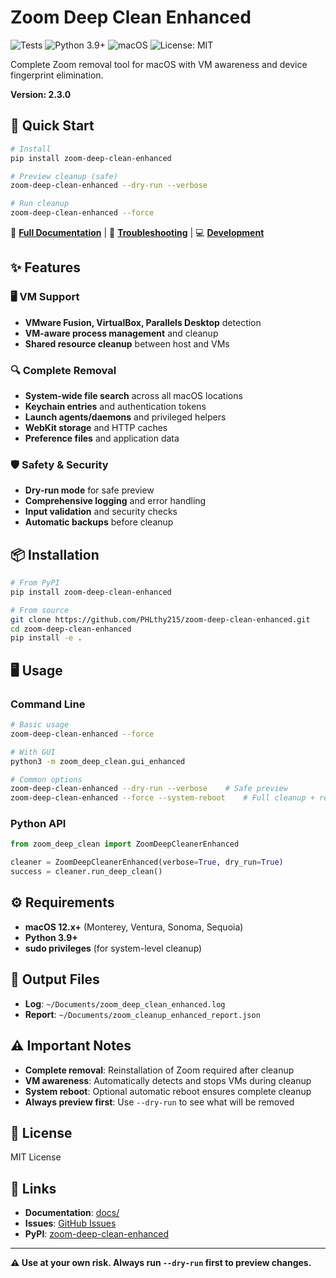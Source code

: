 # Zoom Deep Clean Enhanced

![Tests](https://github.com/PHLthy215/zoom-deep-clean-enhanced/workflows/Tests/badge.svg)
![Python 3.9+](https://img.shields.io/badge/python-3.9+-blue.svg)
![macOS](https://img.shields.io/badge/platform-macOS-lightgrey.svg)
![License: MIT](https://img.shields.io/badge/License-MIT-yellow.svg)

Complete Zoom removal tool for macOS with VM awareness and device fingerprint elimination.

**Version: 2.3.0**

## 🚀 Quick Start

```bash
# Install
pip install zoom-deep-clean-enhanced

# Preview cleanup (safe)
zoom-deep-clean-enhanced --dry-run --verbose

# Run cleanup
zoom-deep-clean-enhanced --force
```

📖 **[Full Documentation](docs/)** | 🚨 **[Troubleshooting](docs/troubleshooting.md)** | 💻 **[Development](docs/development.md)**

## ✨ Features

### 🖥️ VM Support
- **VMware Fusion, VirtualBox, Parallels Desktop** detection
- **VM-aware process management** and cleanup
- **Shared resource cleanup** between host and VMs

### 🔍 Complete Removal
- **System-wide file search** across all macOS locations
- **Keychain entries** and authentication tokens
- **Launch agents/daemons** and privileged helpers
- **WebKit storage** and HTTP caches
- **Preference files** and application data

### 🛡️ Safety & Security
- **Dry-run mode** for safe preview
- **Comprehensive logging** and error handling
- **Input validation** and security checks
- **Automatic backups** before cleanup

## 📦 Installation

```bash
# From PyPI
pip install zoom-deep-clean-enhanced

# From source
git clone https://github.com/PHLthy215/zoom-deep-clean-enhanced.git
cd zoom-deep-clean-enhanced
pip install -e .
```

## 🖥️ Usage

### Command Line
```bash
# Basic usage
zoom-deep-clean-enhanced --force

# With GUI
python3 -m zoom_deep_clean.gui_enhanced

# Common options
zoom-deep-clean-enhanced --dry-run --verbose    # Safe preview
zoom-deep-clean-enhanced --force --system-reboot    # Full cleanup + reboot
```

### Python API
```python
from zoom_deep_clean import ZoomDeepCleanerEnhanced

cleaner = ZoomDeepCleanerEnhanced(verbose=True, dry_run=True)
success = cleaner.run_deep_clean()
```

## ⚙️ Requirements

- **macOS 12.x+** (Monterey, Ventura, Sonoma, Sequoia)
- **Python 3.9+**
- **sudo privileges** (for system-level cleanup)

## 📁 Output Files

- **Log**: `~/Documents/zoom_deep_clean_enhanced.log`
- **Report**: `~/Documents/zoom_cleanup_enhanced_report.json`

## ⚠️ Important Notes

- **Complete removal**: Reinstallation of Zoom required after cleanup
- **VM awareness**: Automatically detects and stops VMs during cleanup
- **System reboot**: Optional automatic reboot ensures complete cleanup
- **Always preview first**: Use `--dry-run` to see what will be removed

## 📄 License

MIT License

## 🔗 Links

- **Documentation**: [docs/](docs/)
- **Issues**: [GitHub Issues](https://github.com/PHLthy215/zoom-deep-clean-enhanced/issues)
- **PyPI**: [zoom-deep-clean-enhanced](https://pypi.org/project/zoom-deep-clean-enhanced/)

---

**⚠️ Use at your own risk. Always run `--dry-run` first to preview changes.**

